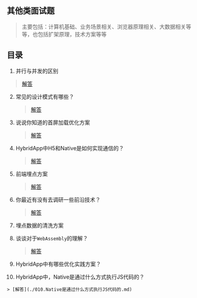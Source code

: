 ## 其他类面试题

> 主要包括：计算机基础、业务场景相关、浏览器原理相关、大数据相关等等，也包括扩架原理，技术方案等等
>
>

## 目录

 1. 并行与并发的区别

   > [解答](./001.并行与并发的区别.md)

 2. 常见的设计模式有哪些？

    > [解答](./002.常见的设计模式.md)

 3. 说说你知道的首屏加载优化方案

    > [解答](./003.首屏加载优化方案.md)

 4. HybridApp中H5和Native是如何实现通信的？

    > [解答](./004.HybridApp中H5和Native是如何实现通信的.md)
    
 5. 前端埋点方案
 
    > [解答](./005.前端埋点方案.md)
 
 6. 你最近有没有去调研一些前沿技术？
 
    > [解答](./006.最近在研究的前沿技术.md)
 
 7. 埋点数据的清洗方案
 
 8. 谈谈对于`WebAssembly`的理解？
 
    > [解答](./008.谈谈对于WebAssembly的理解.md)
    
 9. HybridApp中有哪些优化实践方案？
 
 10. HybridApp中，Native是通过什么方式执行JS代码的？
 
    > [解答](./010.Native是通过什么方式执行JS代码的.md)
